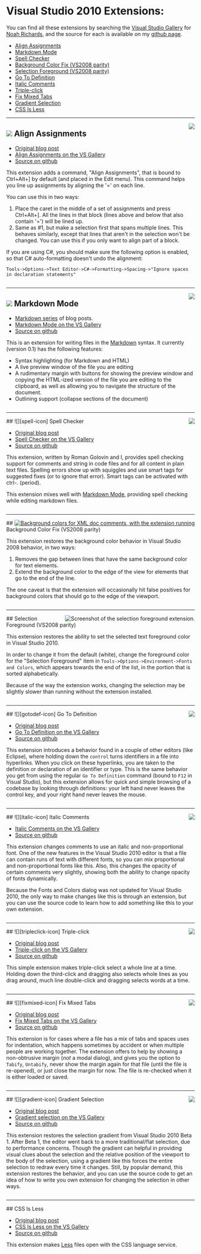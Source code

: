 # Visual Studio 2010 Extensions:

You can find all these extensions by searching the [Visual Studio Gallery][vsgallery] for [Noah Richards][search-vsgallery], and the source for each is available on my [github page][github].

 * [Align Assignments](#align)
 * [Markdown Mode](#markdown)
 * [Spell Checker](#spell)
 * [Background Color Fix (VS2008 parity)](#backgroundcolor)
 * [Selection Foreground (VS2008 parity)](#selectionforeground)
 * [Go To Definition](#gotodef)
 * [Italic Comments](#italic)
 * [Triple-click](#tripleclick)
 * [Fix Mixed Tabs](#fixmixed)
 * [Gradient Selection](#gradient)
 * [CSS Is Less](#css)

<div style="clear: right"></div><hr /><div id="align"></div>
<img src="http://blogs.msdn.com/photos/noahric/images/9971170/original.aspx" style="float: right" />

## ![][align-icon] Align Assignments

 * [Original blog post](http://blogs.msdn.com/noahric/archive/2010/03/04/new-extension-align-assignments.aspx)
 * [Align Assignments on the VS Gallery][align-vsgallery]
 * [Source on github](http://github.com/noahric/alignassignments)

This extension adds a command, "Align Assignments", that is bound to Ctrl+Alt+] by default (and placed in the Edit menu).  This command helps you line up assignments by aligning the '=' on each line.

You can use this in two ways:

 1. Place the caret in the middle of a set of assignments and press Ctrl+Alt+].  All the lines in that block (lines above and below that also contain '=') will be lined up.
 1. Same as #1, but make a selection first that spans multiple lines.  This behaves similarly, except that lines that aren't in the selection won't be changed.  You can use this if you only want to align part of a block.

If you are using C#, you should make sure the following option is enabled, so that C# auto-formatting doesn't undo the alignment:

    Tools->Options->Text Editor->C#->Formatting->Spacing->"Ignore spaces in declaration statements"

<div style="clear: right"></div><hr /><div id="markdown"></div>
<img src="http://blogs.msdn.com/photos/noahric/images/9952782/original.aspx" style="float: right" />

## ![][markdown-icon] Markdown Mode

 * [Markdown series][markdown-series] of blog posts.
 * [Markdown Mode on the VS Gallery][markdown-vsgallery]
 * [Source on github][markdown-github]

This is an extension for writing files in the [Markdown][markdown] syntax.  It currently (version 0.1) has the following features:

 * Syntax highlighting (for Markdown and HTML)
 * A live preview window of the file you are editing
 * A rudimentary margin with buttons for showing the preview window and copying the HTML-ized version of the file you are editing to the clipboard, as well as allowing you to navigate the structure of the document.
 * Outlining support (collapse sections of the document)

<div style="clear: right"></div><hr /><div id="spell"></div>
<img src="http://blogs.msdn.com/photos/noahric/images/9949207/original.aspx" style="float: right" />
## ![][spell-icon] Spell Checker

 * [Original blog post](http://blogs.msdn.com/noahric/archive/2010/01/28/new-extension-spell-checker.aspx)
 * [Spell Checker on the VS Gallery][spell-vsgallery]
 * [Source on github][spell-github]

This extension, written by Roman Golovin and I, provides spell checking support for comments and string in code files and for all content in plain text files.  Spelling errors show up with squiggles and use smart tags for suggested fixes (or to ignore that error).  Smart tags can be activated with ctrl-. (period).

This extension mixes well with [Markdown Mode](#markdown), providing spell checking while editing markdown files.

<div style="clear: right"></div><hr /><div id="backgroundcolor"></div>
<a href="http://blogs.msdn.com/photos/noahric/images/9963785/original.aspx" style="float: right" >
    <img src="http://blogs.msdn.com/photos/noahric/images/9963785/200x200.aspx" alt="Background colors for XML doc comments, with the extension running" />
</a>
## Background Color Fix (VS2008 parity)

This extension restores the background color behavior in Visual Studio 2008 behavior, in two ways:

 1. Removes the gap between lines that have the same background color for text elements.
 1. Extend the background color to the edge of the view for elements that go to the end of the line.

The one caveat is that the extension will occasionally hit false positives for background colors that should go to the edge of the viewport.

<div style="clear: right"></div><hr /><div id="selectionforeground"></div>
<img src="http://blogs.msdn.com/photos/noahric/images/9963849/original.aspx" alt="Screenshot of the selection foreground extension." style="float: right"/>
## Selection Foreground (VS2008 parity)

This extension restores the ability to set the selected text foreground color in Visual Studio 2010.

In order to change it from the default (white), change the foreground color for the "Selection Foreground" item in `Tools->Options->Environment->Fonts and Colors`, which appears towards the end of the list, in the portion that is sorted alphabetically.

Because of the way the extension works, changing the selection may be slightly slower than running without the extension installed.

<div style="clear: right"></div><hr /><div id="gotodef"></div>
<img src="http://blogs.msdn.com/photos/noahric/images/9949187/original.aspx" style="float: right" />
## ![][gotodef-icon] Go To Definition

 * [Original blog post](http://blogs.msdn.com/noahric/archive/2009/07/05/time-spent-in-design.aspx)
 * [Go To Definition on the VS Gallery][gotodef-vsgallery]
 * [Source on github][gotodef-github]


This extension introduces a behavior found in a couple of other editors (like Eclipse), where holding down the `control` turns identifiers in a file into hyperlinks.  When you click on these hyperlinks, you are taken to the definition or declaration of an identifier or type.  This is the same behavior you get from using the regular `Go To Definition` command (bound to `F12` in Visual Studio), but this extension allows for quick and simple browsing of a codebase by looking through definitions: your left hand never leaves the control key, and your right hand never leaves the mouse.

<div style="clear: right"></div><hr /><div id="italic"></div>
<img src="http://blogs.msdn.com/photos/noahric/images/9949199/original.aspx" style="float:right" />
## ![][italic-icon] Italic Comments

 * [Italic Comments on the VS Gallery][italic-vsgallery]
 * [Source on github][italic-github]

This extension changes comments to use an italic and non-proportional font.  One of the new features in the Visual Studio 2010 editor is that a file can contain runs of text with different fonts, so you can mix proportional and non-proportional fonts like this.  Also, this changes the opacity of certain comments very slightly, showing both the ability to change opacity of fonts dynamically.

Because the Fonts and Colors dialog was not updated for Visual Studio 2010, the only way to make changes like this is through an extension, but you can use the source code to learn how to add something like this to your own extension.

<div style="clear: right"></div><hr /><div id="tripleclick"></div>
<img src="http://blogs.msdn.com/photos/noahric/images/9949202/original.aspx" style="float: right" />
## ![][tripleclick-icon] Triple-click

 * [Original blog post](http://blogs.msdn.com/noahric/archive/2009/10/19/beta-2.aspx)
 * [Triple-click on the VS Gallery][tripleclick-vsgallery]
 * [Source on github][tripleclick-github]

This simple extension makes triple-click select a whole line at a time.  Holding down the third-click and dragging also selects whole lines as you drag around, much line double-click and dragging selects words at a time.

<div style="clear: right"></div><hr /><div id="fixmixed"></div>
<img src="http://blogs.msdn.com/photos/noahric/images/9949176/original.aspx" style="float: right" />
## ![][fixmixed-icon] Fix Mixed Tabs

 * [Original blog post](http://blogs.msdn.com/noahric/archive/2010/01/13/new-extension-fix-mixed-tabs.aspx)
 * [Fix Mixed Tabs on the VS Gallery][fixmixed-vsgallery]
 * [Source on github][fixmixed-github]

This extension is for cases where a file has a mix of tabs and spaces uses for indentation, which happens sometimes by accident or when multiple people are working together.  The extension offers to help by showing a non-obtrusive margin (*not* a modal dialog), and gives you the option to `Tabify`, `Untabify`, never show the margin again for that file (until the file is re-opened), or just close the margin for now.  The file is re-checked when it is either loaded or saved.

<div style="clear: right"></div><hr /><div id="gradient"></div>
<img src="http://blogs.msdn.com/photos/noahric/images/9949190/original.aspx" style="float: right" />
## ![][gradient-icon] Gradient Selection

 * [Original blog post](http://blogs.msdn.com/noahric/archive/2009/10/28/gradient-selection.aspx)
 * [Gradient selection on the VS Gallery][gradient-vsgallery]
 * [Source on github][gradient-github]

This extension restores the selection gradient from Visual Studio 2010 Beta 1.  After Beta 1, the editor went back to a more traditional/flat selection, due to performance concerns.  Though the gradient can helpful in providing visual clues about the selection and the relative position of the viewport to the body of the selection, using a gradient like this forces the entire selection to redraw every time it changes.  Still, by popular demand, this extension restores the behavior, and you can use the source code to get an idea of how to write you own extension for changing the selection in other ways.

<div style="clear: right"></div><hr /><div id="css"></div>
## CSS Is Less
 
 * [Original blog post](http://blogs.msdn.com/noahric/archive/2010/03/01/new-extension-css-is-less.aspx)
 * [CSS Is Less on the VS Gallery][css-vsgallery]
 * [Source on github](http://github.com/noahric/cssisless)

This extension makes [Less](http://lesscss.org/) files open with the CSS language service.

<!-- Links! -->

 [vsgallery]:http://visualstudiogallery.msdn.microsoft.com
 [github]:http://github.com/noahric
 [search-vsgallery]:http://visualstudiogallery.msdn.microsoft.com/en-us/site/search?f[0].Type=SearchText&f[0].Value=noah+richards&x=0&y=0
 [markdown]:http://daringfireball.net/projects/markdown/
 [markdown-series]:http://blogs.msdn.com/noahric/archive/tags/markdown/default.aspx

<!-- images: -->
 [align-icon]:http://blogs.msdn.com/photos/noahric/images/9977770/original.aspx
 [fixmixed-icon]:http://blogs.msdn.com/photos/noahric/images/9949164/original.aspx
 [gotodef-icon]:http://blogs.msdn.com/photos/noahric/images/9949186/original.aspx
 [gradient-icon]:http://blogs.msdn.com/photos/noahric/images/9949189/original.aspx
 [italic-icon]:http://blogs.msdn.com/photos/noahric/images/9949196/original.aspx
 [tripleclick-icon]:http://blogs.msdn.com/photos/noahric/images/9949201/original.aspx
 [spell-icon]:http://blogs.msdn.com/photos/noahric/images/9949206/original.aspx
 [markdown-icon]:http://blogs.msdn.com/photos/noahric/images/9952781/original.aspx

<!-- vsgallery links -->
 [css-vsgallery]:http://visualstudiogallery.msdn.microsoft.com/en-us/dd5635b0-3c70-484f-abcb-cbdcabaa9923
 [align-vsgallery]:http://visualstudiogallery.msdn.microsoft.com/en-us/0cc34d69-c6f1-41e3-ac6e-5de071b3edc8
 [tripleclick-vsgallery]:http://visualstudiogallery.msdn.microsoft.com/en-us/2bbdc70c-32f7-4b69-8cff-d8190cae0cc7 
 [gotodef-vsgallery]:http://visualstudiogallery.msdn.microsoft.com/en-us/4b286b9c-4dd5-416b-b143-e31d36dc622b 
 [gradient-vsgallery]:http://visualstudiogallery.msdn.microsoft.com/en-us/7687f71d-49aa-4cbd-b0ad-6f90c9a64572
 [italic-vsgallery]:http://visualstudiogallery.msdn.microsoft.com/en-us/0b439a8a-e21a-4e26-b82b-054fbf0acab7
 [fixmixed-vsgallery]:http://visualstudiogallery.msdn.microsoft.com/en-us/91a3f8ae-3152-438a-b5fc-fb37878dd007
 [markdown-vsgallery]:http://visualstudiogallery.msdn.microsoft.com/en-us/0855e23e-4c4c-4c82-8b39-24ab5c5a7f79
 [spell-vsgallery]:http://visualstudiogallery.msdn.microsoft.com/en-us/7c8341f1-ebac-40c8-92c2-476db8d523ce

<!-- github links -->
 [tripleclick-github]:http://github.com/noahric/TripleClick
 [gotodef-github]:http://github.com/noahric/GotoDef
 [gradient-github]:http://github.com/noahric/GradientSelection
 [italic-github]:http://github.com/noahric/ItalicComments
 [fixmixed-github]:http://github.com/noahric/FixMixedTabs
 [markdown-github]:http://github.com/noahric/markdownmode
 [spell-github]:http://github.com/noahric/spellchecker